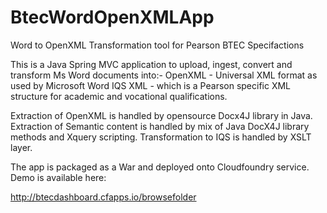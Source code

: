 # BtecWordOpenXMLApp
Word to OpenXML Transformation tool for Pearson BTEC Specifactions

This is a Java Spring MVC application to upload, ingest, convert and transform Ms Word documents into:-
OpenXML - Universal XML format as used by Microsoft Word
IQS XML - which is a Pearson specific XML structure for academic and vocational qualifications.

Extraction of OpenXML is handled by opensource Docx4J library in Java.
Extraction of Semantic content is handled by mix of Java DocX4J library methods and Xquery scripting.
Transformation to IQS is handled by XSLT layer.

The app is packaged as a War and deployed onto Cloudfoundry service. 
Demo is available here:

http://btecdashboard.cfapps.io/browsefolder


